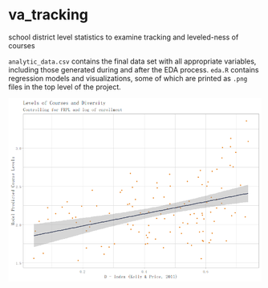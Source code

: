# va_tracking
school district level statistics to examine tracking and leveled-ness of courses

`analytic_data.csv` contains the final data set with all appropriate variables, including those generated during and after the EDA process. `eda.R` contains regression models and visualizations, some of which are printed as `.png` files in the top level of the project. 



![](https://github.com/McCartneyAC/va_tracking/blob/master/levels_predicted_from_model7.png?raw=true)
